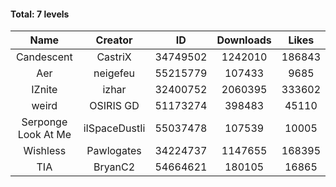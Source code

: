 #### Total: 7 levels

| Name | Creator | ID | Downloads | Likes |
|:---:|:---:|:---:|:---:|:---:|
| Candescent | CastriX | 34749502 | 1242010 | 186843
| Aer | neigefeu | 55215779 | 107433 | 9685
| IZnite | izhar | 32400752 | 2060395 | 333602
| weird | OSIRIS GD | 51173274 | 398483 | 45110
| Serponge Look At Me | iISpaceDustIi | 55037478 | 107539 | 10005
| Wishless | Pawlogates | 34224737 | 1147655 | 168395
|  TIA | BryanC2 | 54664621 | 180105 | 16865
